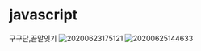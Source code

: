 # javascript
구구단,끝말잇기
![20200623175121](https://user-images.githubusercontent.com/62014934/85382750-3bac3300-b57a-11ea-85f3-90ad1f00b837.png)
![20200625144633](https://user-images.githubusercontent.com/62014934/85662416-d3349180-b6f2-11ea-87a8-7534da9120a6.png)
